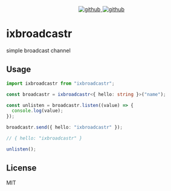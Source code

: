 <p align="center">
  <a title="license" href="https://github.com/flamrdevs/ixbroadcastr/blob/main/LICENSE">
    <picture>
      <source media="(prefers-color-scheme: dark)" srcset="https://flamrdevs.cyclic.app/core/badge?t=dark&v=MIT">
      <img alt="github" src="https://flamrdevs.cyclic.app/core/badge?t=light&v=MIT" hspace="1">
    </picture>
  </a>
  <a title="gzip" href="https://bundlejs.com/?q=ixbroadcastr">
    <picture>
      <source media="(prefers-color-scheme: dark)" srcset="https://flamrdevs.cyclic.app/bundlejs/size?t=dark&n=ixbroadcastr">
      <img alt="github" src="https://flamrdevs.cyclic.app/bundlejs/size?t=light&n=ixbroadcastr" hspace="1">
    </picture>
  </a>
</p>

# ixbroadcastr

simple broadcast channel

## Usage

```ts
import ixbroadcastr from "ixbroadcastr";

const broadcastr = ixbroadcastr<{ hello: string }>("name");

const unlisten = broadcastr.listen((value) => {
  console.log(value);
});

broadcastr.send({ hello: "ixbroadcastr" });

// { hello: "ixbroadcastr" }

unlisten();
```

## License

MIT
